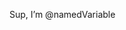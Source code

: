 Sup, I’m @namedVariable

<!---
namedVariable/namedVariable is a ✨ special ✨ repository because its `README.md` (this file) appears on your GitHub profile.
You can click the Preview link to take a look at your changes.
--->
